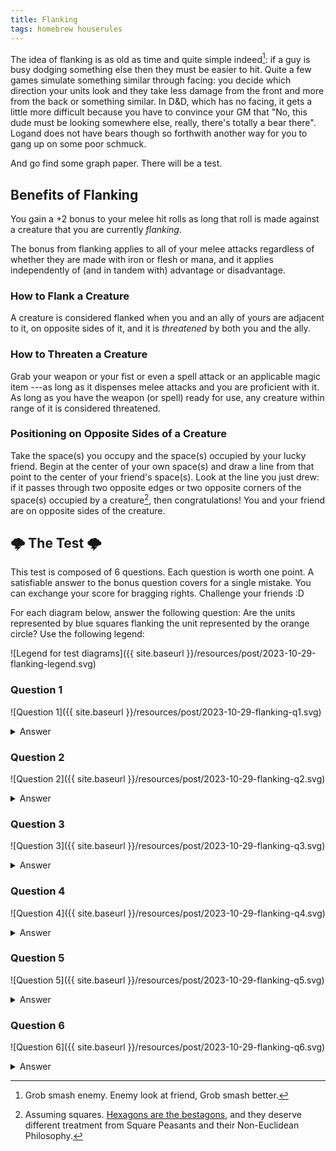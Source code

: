 ```yaml
---
title: Flanking
tags: homebrew houserules
---
```


The idea of flanking is as old as time and quite simple indeed[^1]:
if a guy is busy dodging something else then they must be easier to hit.
Quite a few games simulate something similar through facing:
you decide which direction your units look
and they take less damage from the front and more from the back or something similar.
In D&D, which has no facing, it gets a little more difficult
because you have to convince your GM that
"No, this dude must be looking somewhere else, really, there's totally a bear there".
Logand does not have bears though
so forthwith another way for you to gang up on some poor schmuck.

And go find some graph paper.
There will be a test.

## Benefits of Flanking

You gain a +2 bonus to your melee hit rolls
as long that roll is made against a creature that you are currently _flanking_.

The bonus from flanking applies to all of your melee attacks
regardless of whether they are made with iron or flesh or mana,
and it applies independently of (and in tandem with) advantage or disadvantage.

### How to Flank a Creature

A creature is considered flanked when you and an ally of yours
are adjacent to it,
on opposite sides of it,
and it is _threatened_ by both you and the ally.

### How to Threaten a Creature

Grab your weapon
or your fist
or even a spell attack or an applicable magic item
---as long as it dispenses melee attacks
and you are proficient with it.
As long as you have the weapon (or spell) ready for use,
any creature within range of it is considered threatened.

### Positioning on Opposite Sides of a Creature

Take the space(s) you occupy and the space(s) occupied by your lucky friend.
Begin at the center of your own space(s)
and draw a line from that point to the center of your friend's space(s).
Look at the line you just drew:
if it passes through
two opposite edges or two opposite corners
of the space(s) occupied by a creature[^2],
then congratulations!
You and your friend are on opposite sides of the creature.

## 🌩️ The Test 🌩️

This test is composed of 6 questions.
Each question is worth one point.
A satisfiable answer to the bonus question covers for a single mistake.
You can exchange your score for bragging rights.
Challenge your friends :D

For each diagram below,
answer the following question:
Are the units represented by blue squares flanking the unit represented by the orange circle?
Use the following legend:

![Legend for test diagrams]({{ site.baseurl }}/resources/post/2023-10-29-flanking-legend.svg)

### Question 1

![Question 1]({{ site.baseurl }}/resources/post/2023-10-29-flanking-q1.svg)

<details>
<summary>Answer</summary>
<p>Yes, both are adjacent melee users who stand on opposite sides of their opponent.</p>
</details>

### Question 2

![Question 2]({{ site.baseurl }}/resources/post/2023-10-29-flanking-q2.svg)

<details>
<summary>Answer</summary>
<p>Yes, both are adjacent melee users who stand on opposite corners of the space occupied by their opponent.</p>
</details>

### Question 3

![Question 3]({{ site.baseurl }}/resources/post/2023-10-29-flanking-q3.svg)

<details>
<summary>Answer</summary>
<p>No, because Spear is not adjacent to their opponent.</p>
</details>

### Question 4

![Question 4]({{ site.baseurl }}/resources/post/2023-10-29-flanking-q4.svg)

<details>
<summary>Answer</summary>
<p>Yes, because both melee users are adjacent to their opponent.
If you draw a line from one to another,
that line goes through opposite ends of the squares occupied by Orange,
so this is absolutely a flank.</p>
</details>

### Question 5

![Question 5]({{ site.baseurl }}/resources/post/2023-10-29-flanking-q5.svg)

<details>
<summary>Answer</summary>
<p>No; Bow is in the correct position,
but they are not capable of making melee attacks
and do not threaten Orange.
Even if they can make melee attacks
(say they have a club on their belt),
they need to drop the bow
and draw it before they can be considered flanking material.</p>
</details>

### Question 6

![Question 6]({{ site.baseurl }}/resources/post/2023-10-29-flanking-q6.svg)

<details>
<summary>Answer</summary>
<p>No. Blue squares are in no position to flank
given that they are not surrounding an <em>orange circle</em>.
<dl>
    <dt>If you fell for it:</dt>
    <dd>I am disappoint.</dd>
    <dt>If you did not:</dt>
    <dd>Nice job! You get a balloon</dd>
    <dt>If you are colorblind and had trouble with the diagram:</dt>
    <dd>My sincerest apologies, though this is the first I heard of it 🙃</dd>
    <dt>If you are feigning colorblindness to hide your failure:</dt>
    <dd>Please see here <a href="https://alderwood.the-comic.org/comics/68/">here</a>.</dd>
</dl>
</p>
</details>

[^1]: Grob smash enemy. Enemy look at friend, Grob smash better.
[^2]:
    Assuming squares.
    [Hexagons are the bestagons](https://www.youtube.com/watch?v=thOifuHs6eY),
    and they deserve different treatment
    from Square Peasants and their Non-Euclidean Philosophy.
